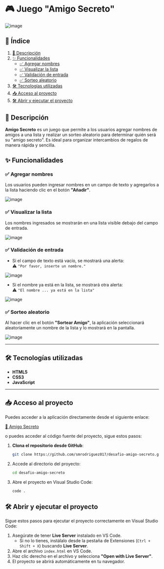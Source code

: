 # 🎮 Juego "Amigo Secreto"
![image](https://github.com/user-attachments/assets/403f7c76-b88e-452a-a67c-02c6c53e6b08)

## 📑 Índice
1. [📄 Descripción](#-descripción)
2. [✨ Funcionalidades](#-funcionalidades)
   - [✅ Agregar nombres](#-agregar-nombres-)
   - [✅ Visualizar la lista](#-visualizar-la-lista-)
   - [✅ Validación de entrada](#-validación-de-entrada-)
   - [✅ Sorteo aleatorio](#-sorteo-aleatorio-)
3. [🛠 Tecnologías utilizadas](#-tecnologías-utilizadas)
4. [📥 Acceso al proyecto](#-acceso-al-proyecto)
5. [🛠️ Abrir y ejecutar el proyecto](#️-abrir-y-ejecutar-el-proyecto)

## 📄 Descripción

**Amigo Secreto** es un juego que permite a los usuarios agregar nombres de amigos a una lista y realizar un sorteo aleatorio para determinar quién será su "amigo secreto". Es ideal para organizar intercambios de regalos de manera rápida y sencilla.

## ✨ Funcionalidades

### ✅ Agregar nombres
Los usuarios pueden ingresar nombres en un campo de texto y agregarlos a la lista haciendo clic en el botón **"Añadir"**.

![image](https://github.com/user-attachments/assets/49ab981e-a3ee-493a-95ba-997ebc59a5c8)

### ✅ Visualizar la lista
Los nombres ingresados se mostrarán en una lista visible debajo del campo de entrada.

![image](https://github.com/user-attachments/assets/90d9bf2f-70c3-4340-b749-2d7c5a2e8eb8)

### ✅ Validación de entrada  
- Si el campo de texto está vacío, se mostrará una alerta:  
  ⚠️ `"Por favor, inserte un nombre."`
  
![image](https://github.com/user-attachments/assets/8d4c7914-f4a2-4835-9206-be0f11b668b3)

- Si el nombre ya está en la lista, se mostrará otra alerta:  
  ⚠️ `"El nombre ... ya está en la lista"`

![image](https://github.com/user-attachments/assets/1aa48f02-3879-4b08-bbfe-e7823ac04342)

### ✅ Sorteo aleatorio
Al hacer clic en el botón **"Sortear Amigo"**, la aplicación seleccionará aleatoriamente un nombre de la lista y lo mostrará en la pantalla.

![image](https://github.com/user-attachments/assets/bb3ee914-977d-4844-93d4-2288f01f8f04)

---

## 🛠 Tecnologías utilizadas

- **HTML5**  
- **CSS3**  
- **JavaScript**

---

## 📥 Acceso al proyecto  
Puedes acceder a la aplicación directamente desde el siguiente enlace:

[🔗 Amigo Secreto](https://smrodriguez017.github.io/desafio-amigo-secreto/)

o puedes acceder al código fuente del proyecto, sigue estos pasos:  

1. **Clona el repositorio desde GitHub**:  
   ```bash
   git clone https://github.com/smrodriguez017/desafio-amigo-secreto.git
   ```
2. Accede al directorio del proyecto:
   ```bash
   cd desafio-amigo-secreto
   ```
3. Abre el proyecto en Visual Studio Code:
   ```bash
   code .
   ```

## 🛠️ Abrir y ejecutar el proyecto

Sigue estos pasos para ejecutar el proyecto correctamente en Visual Studio Code:

1. Asegúrate de tener **Live Server** instalado en VS Code.  
   - Si no lo tienes, instálalo desde la pestaña de Extensiones (`Ctrl + Shift + X`) buscando **Live Server**.
2. Abre el archivo `index.html` en VS Code.
3. Haz clic derecho en el archivo y selecciona **"Open with Live Server"**.
4. El proyecto se abrirá automáticamente en tu navegador.
